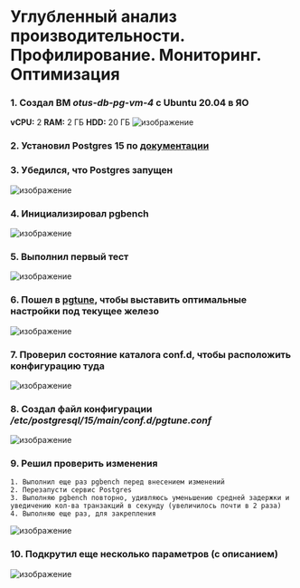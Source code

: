 #   Углубленный анализ производительности. Профилирование. Мониторинг. Оптимизация 
### 1\. Создал ВМ *otus-db-pg-vm-4* с Ubuntu 20.04 в ЯО
**vCPU:** 2
**RAM:** 2 ГБ
**HDD:** 20 ГБ
![изображение](https://github.com/rus-99-pk/otus_edu/assets/93255418/ed7f1c91-7643-4d1d-80b3-e0304bea9f87)

### 2\. Установил Postgres 15 по [документации](https://www.postgresql.org/download/linux/ubuntu/)

### 3\. Убедился, что Postgres запущен
![изображение](https://github.com/rus-99-pk/otus_edu/assets/93255418/d77f5d7e-7ebf-4799-a7e6-ce7af005b4a2)

### 4\. Инициализировал pgbench
![изображение](https://github.com/rus-99-pk/otus_edu/assets/93255418/4217d673-1c15-4d89-840e-feb9f01e7776)

### 5\. Выполнил первый тест
![изображение](https://github.com/rus-99-pk/otus_edu/assets/93255418/8b184843-ef39-4276-a2cb-df8879d1e28d)

### 6\. Пошел в [pgtune](https://pgtune.leopard.in.ua/), чтобы выставить оптимальные настройки под текущее железо
![изображение](https://github.com/rus-99-pk/otus_edu/assets/93255418/c197b825-23f1-4f40-b5a5-cfd158af849c)

### 7\. Проверил состояние каталога conf.d, чтобы расположить конфигурацию туда
![изображение](https://github.com/rus-99-pk/otus_edu/assets/93255418/7d9de361-6127-492f-9b67-07a1f2946cb2)

### 8\. Создал файл конфигурации */etc/postgresql/15/main/conf.d/pgtune.conf*
![изображение](https://github.com/rus-99-pk/otus_edu/assets/93255418/dc056601-1910-46b0-a08b-f48198654274)

### 9\. Решил проверить изменения
	1. Выполнил еще раз pgbench перед внесением изменений
	2. Перезапусти сервис Postgres
	3. Выполняю pgbench повторно, удивляюсь уменьшению средней задержки и уведичению кол-ва транзакций в секунду (увеличилось почти в 2 раза)
	4. Выполняю еще раз, для закрепления
![изображение](https://github.com/rus-99-pk/otus_edu/assets/93255418/d96fe818-3dcd-4a3d-91b3-1dd4eaebf22e)

### 10\. Подкрутил еще несколько параметров (с описанием)
![изображение](https://github.com/rus-99-pk/otus_edu/assets/93255418/e0a6c380-8842-4ca7-af52-6a84f3fe2d3a)
